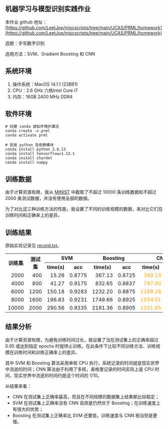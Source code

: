 ## 机器学习与模型识别实践作业

本作业 github 地址：[https://github.com/LeetJoe/miscscripts/tree/main/UCAS/PRML/homework](https://github.com/LeetJoe/miscscripts/tree/main/UCAS/PRML/homework)

选题：手写数字识别

选用方法：SVM、Gradient Boosting 和 CNN


## 系统环境

1. 操作系统：MacOS 14.1.1 (23B81)
2. CPU：2.6 GHz 六核Intel Core i7
3. 内存：16GB 2400 MHz DDR4


## 软件环境

```
# 创建 conda 虚拟环境并激活
conda create -n prml
conda activate prml

# 安装 python 及依赖模块
conda install python 3.6.13
conda install tensorflow=1.13.1
conda install chardet
conda install numpy

```

## 训练数据

由于计算资源有限，我从 [MINIST](http://yann.lecun.com/exdb/mnist/) 中截取了不超过 10000 条训练数据和不超过 2000 条测试数据，并没有使用全部的数据。

为了对比这三种训练方法的性能，我设置了不同的训练规模的数据，来对比它们在训练时间和正确率上的差异。


## 训练结果

原始实验记录见 [record.txt](data/record.txt)。

<table>
	<tr>
		<th rowspan="2">训练集</th><th rowspan="2">测试集</th><th colspan="2">SVM</th><th colspan="2">Boosting</th><th colspan="2">CNN</th>
	</tr>
	<tr>
		<th>time(s)</th><th>acc</th><th>time(s)</th><th>acc</th><th>time(s)</th><th>acc</th>
	</tr>
	<tr>
		<td style="text-align:right">2000</td><td style="text-align:right">400</td>
		<td style="text-align:right">15.26</td><td style="text-align:right">0.8775</td>
		<td style="text-align:right">367.13</td><td style="text-align:right">0.8725</td>
		<td style="text-align:right; color:orange;">369.13</td><td style="text-align:right">0.9525</td>
	</tr>
	<tr>
		<td style="text-align:right">4000</td><td style="text-align:right">800</td>
		<td style="text-align:right">41.27</td><td style="text-align:right">0.9175</td>
		<td style="text-align:right">832.65</td><td style="text-align:right">0.8837</td>
		<td style="text-align:right; color:orange;">797.00</td><td style="text-align:right">0.9450</td>
	</tr>
	<tr>
		<td style="text-align:right">6000</td><td style="text-align:right">1200</td>
		<td style="text-align:right">150.18</td><td style="text-align:right">0.9283</td>
		<td style="text-align:right">1232.20</td><td style="text-align:right">0.8875</td>
		<td style="text-align:right; color:orange;">1188.28</td><td style="text-align:right">0.9433</td>
	</tr>
	<tr>
		<td style="text-align:right">8000</td><td style="text-align:right">1600</td>
		<td style="text-align:right">196.83</td><td style="text-align:right">0.9231</td>
		<td style="text-align:right">1749.66</td><td style="text-align:right">0.8925</td>
		<td style="text-align:right; color:orange;">1554.01</td><td style="text-align:right">0.9500</td>
	</tr>
	<tr>
		<td style="text-align:right">10000</td><td style="text-align:right">2000</td>
		<td style="text-align:right">290.56</td><td style="text-align:right">0.9335</td>
		<td style="text-align:right">2181.36</td><td style="text-align:right">0.8905</td>
		<td style="text-align:right; color:orange;">1201.65</td><td style="text-align:right">0.9505</td>
	</tr>
</table>


## 结果分析

由于计算资源有限，为避免训练时间过长，我设置了当在测试集上的正确率超过 0.95 或达到指定 epochs 时就停止训练，在此条件下比较不同训练方法、训练规模在训练时间和训练正确率上的差异。

其中 SVM 和 Boosting 算法采用单核 CPU 执行，系统记录的时间就是现实世界中流逝的时间；CNN 算法由于利用了多核，表格里记录的时间实际上是 CPU 时间，现实世界中流逝的时间约是这个时间的 1/10。

从结果来看：
* CNN 在测试集上正确率最高，而且在不同规模的数据集上结果都比较稳定；
* SVM 在测试集上正确率没有 CNN 高但是仍然优于 Boosting；在训练速度上有很大的优势；
* Boosting 在测试集上正确率比 SVM 还要低，训练速度与 CNN 相当但是更慢。



